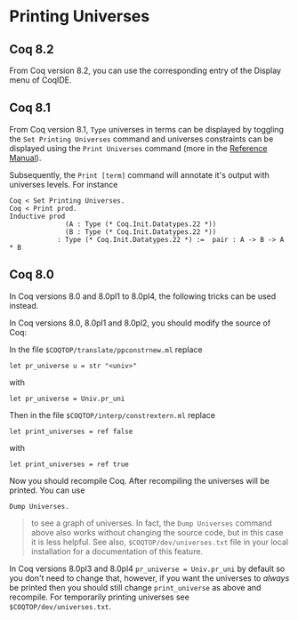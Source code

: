 Printing Universes
==================

Coq 8.2
-------

From Coq version 8.2, you can use the corresponding entry of the Display menu of CoqIDE.

Coq 8.1
-------

From Coq version 8.1, `Type` universes in terms can be displayed by toggling the `Set Printing Universes` command and universes constraints can be displayed using the `Print Universes` command (more in the [Reference Manual](http://coq.inria.fr/V8.1/refman/Reference-Manual004.html#toc21)).

Subsequently, the `Print [term]` command will annotate it's output with universes levels. For instance

    Coq < Set Printing Universes.
    Coq < Print prod.
    Inductive prod
                  (A : Type (* Coq.Init.Datatypes.22 *))
                  (B : Type (* Coq.Init.Datatypes.22 *))
                : Type (* Coq.Init.Datatypes.22 *) :=  pair : A -> B -> A * B

Coq 8.0
-------

In Coq versions 8.0 and 8.0pl1 to 8.0pl4, the following tricks can be used instead.

In Coq versions 8.0, 8.0pl1 and 8.0pl2, you should modify the source of Coq:

In the file `$COQTOP/translate/ppconstrnew.ml` replace

    let pr_universe u = str "<univ>"

with

    let pr_universe = Univ.pr_uni

Then in the file `$COQTOP/interp/constrextern.ml` replace

    let print_universes = ref false

with

    let print_universes = ref true

Now you should recompile Coq. After recompiling the universes will be printed. You can use

    Dump Universes.

> to see a graph of universes. In fact, the `Dump Universes` command above also works without changing the source code, but in this case it is less helpful. See also, `$COQTOP/dev/universes.txt` file in your local installation for a documentation of this feature.

In Coq versions 8.0pl3 and 8.0pl4 `pr_universe = Univ.pr_uni` by default so you don't need to change that, however, if you want the universes to *always* be printed then you should still change `print_universe` as above and recompile. For temporarily printing universes see `$COQTOP/dev/universes.txt`.
